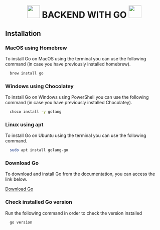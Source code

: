 <div align="center">
  
  <h1>
    <img src="https://media.tenor.com/TCMWkxIkF9IAAAAi/dancing-gopher.gif" width=40> 
    BACKEND WITH GO
    <img src="https://media.tenor.com/TCMWkxIkF9IAAAAi/dancing-gopher.gif" width=40>
  </h1>
   
</div>

<div>
  <h2>Installation</h2>  
  <h3>MacOS using Homebrew</h3>
  <p>To install Go on MacOS using the terminal you can use the following command (in case you have previously installed homebrew).</p>
</div>

```bash
  brew install go
```

<div>
  <h3>Windows using Chocolatey</h3>
  <p>To install Go on Windows using PowerShell you can use the following command (in case you have previously installed Chocolatey).</p>
</div>

```bash
  choco install -y golang
```

<div>
  <h3>Linux using apt</h3>
  <p>To install Go on Ubuntu using the terminal you can use the following command.</p>
</div>

```bash
  sudo apt install golang-go
```
<div>
  <h3>Download Go</h3>
  <p>To download and install Go from the documentation, you can access the link below.</p>
  <a href="https://go.dev/dl/">Download Go</a>
</div>

<div>
  <h3>Check installed Go version</h3>
  <p>Run the following command in order to check the version installed</p>
</div>

```bash
  go version
```


